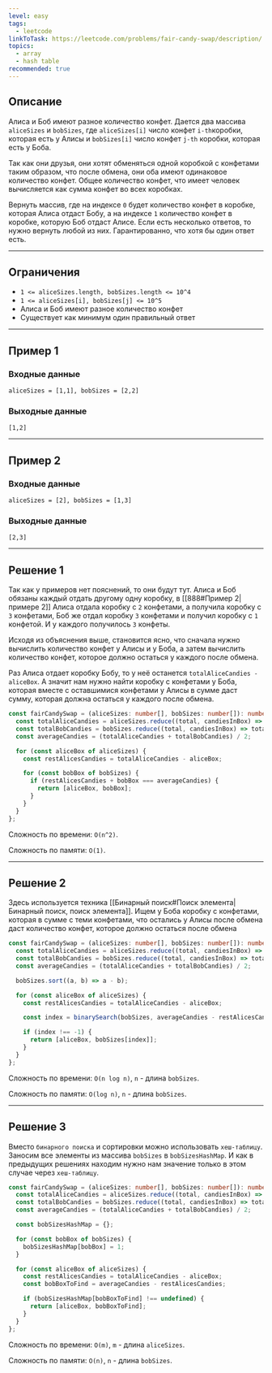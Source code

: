 ```yaml
---
level: easy
tags:
  - leetcode
linkToTask: https://leetcode.com/problems/fair-candy-swap/description/
topics:
  - array
  - hash table
recommended: true
---
```

## Описание

Алиса и Боб имеют разное количество конфет. Дается два массива `aliceSizes` и `bobSizes`, где `aliceSizes[i]` число конфет `i-th`коробки, которая есть у Алисы и `bobSizes[i]` число конфет `j-th` коробки, которая есть у Боба.

Так как они друзья, они хотят обменяться одной коробкой с конфетами таким образом, что после обмена, они оба имеют одинаковое количество конфет. Общее количество конфет, что имеет человек вычисляется как сумма конфет во всех коробках.

Вернуть массив, где на индексе `0` будет количество конфет в коробке, которая Алиса отдаст Бобу, а на индексе `1` количество конфет в коробке, которую Боб отдаст Алисе. Если есть несколько ответов, то нужно вернуть любой из них. Гарантированно, что хотя бы один ответ есть.

---
## Ограничения

- `1 <= aliceSizes.length, bobSizes.length <= 10^4`
- `1 <= aliceSizes[i], bobSizes[j] <= 10^5`
- Алиса и Боб имеют разное количество конфет
- Существует как минимум один правильный ответ

---
## Пример 1

### Входные данные

```
aliceSizes = [1,1], bobSizes = [2,2]
```
### Выходные данные

```
[1,2]
```

---
## Пример 2

### Входные данные

```
aliceSizes = [2], bobSizes = [1,3]
```
### Выходные данные

```
[2,3]
```

---
## Решение 1

Так как у примеров нет пояснений, то они будут тут. Алиса и Боб обязаны каждый отдать другому одну коробку, в [[888#Пример 2|примере 2]] Алиса отдала коробку с `2` конфетами, а получила коробку с `3` конфетами, Боб же отдал коробку `3` конфетами и получил коробку с `1` конфетой. И у каждого получилось `3` конфеты.

Исходя из объяснения выше, становится ясно, что сначала нужно вычислить количество конфет у Алисы и у Боба, а затем вычислить количество конфет, которое должно остаться у каждого после обмена.

Раз Алиса отдает коробку Бобу, то у неё останется `totalAliceCandies - aliceBox`. А значит нам нужно найти коробку с конфетами у Боба, которая вместе с оставшимися конфетами у Алисы в сумме даст сумму, которая должна остаться у каждого после обмена.

```typescript
const fairCandySwap = (aliceSizes: number[], bobSizes: number[]): number[] => {
  const totalAliceCandies = aliceSizes.reduce((total, candiesInBox) => total + candiesInBox, 0);
  const totalBobCandies = bobSizes.reduce((total, candiesInBox) => total + candiesInBox, 0);
  const averageCandies = (totalAliceCandies + totalBobCandies) / 2;

  for (const aliceBox of aliceSizes) {
    const restAlicesCandies = totalAliceCandies - aliceBox;

    for (const bobBox of bobSizes) {
      if (restAlicesCandies + bobBox === averageCandies) {
        return [aliceBox, bobBox];
      }
    }
  }
};
```

Сложность по времени: `O(n^2)`.

Сложность по памяти: `O(1)`.

---
## Решение 2

Здесь используется техника [[Бинарный поиск#Поиск элемента|Бинарный поиск, поиск элемента]]. Ищем у Боба коробку с конфетами, которая в сумме с теми конфетами, что остались у Алисы после обмена даст количество конфет, которое должно остаться после обмена

```typescript
const fairCandySwap = (aliceSizes: number[], bobSizes: number[]): number[] => {
  const totalAliceCandies = aliceSizes.reduce((total, candiesInBox) => total + candiesInBox, 0);
  const totalBobCandies = bobSizes.reduce((total, candiesInBox) => total + candiesInBox, 0);
  const averageCandies = (totalAliceCandies + totalBobCandies) / 2;

  bobSizes.sort((a, b) => a - b);

  for (const aliceBox of aliceSizes) {
    const restAlicesCandies = totalAliceCandies - aliceBox;

    const index = binarySearch(bobSizes, averageCandies - restAlicesCandies);

    if (index !== -1) {
      return [aliceBox, bobSizes[index]];
    }
  }
};
```

Сложность по времени: `O(n log n)`, `n` - длина `bobSizes`.

Сложность по памяти: `O(log n)`, `n` - длина `bobSizes`.

---
## Решение 3

Вместо `бинарного поиска` и сортировки можно использовать `хеш-таблицу`. Заносим все элементы из массива `bobSizes` в `bobSizesHashMap`. И как в предыдущих решениях находим нужно нам значение только в этом случае через `хеш-таблицу`.

```typescript
const fairCandySwap = (aliceSizes: number[], bobSizes: number[]): number[] => {
  const totalAliceCandies = aliceSizes.reduce((total, candiesInBox) => total + candiesInBox, 0);
  const totalBobCandies = bobSizes.reduce((total, candiesInBox) => total + candiesInBox, 0);
  const averageCandies = (totalAliceCandies + totalBobCandies) / 2;

  const bobSizesHashMap = {};

  for (const bobBox of bobSizes) {
    bobSizesHashMap[bobBox] = 1;
  }

  for (const aliceBox of aliceSizes) {
    const restAlicesCandies = totalAliceCandies - aliceBox;
    const bobBoxToFind = averageCandies - restAlicesCandies;

    if (bobSizesHashMap[bobBoxToFind] !== undefined) {
      return [aliceBox, bobBoxToFind];
    }
  }
};
```

Сложность по времени: `O(m)`, `m` - длина `aliceSizes`.

Сложность по памяти: `O(n)`, `n` - длина `bobSizes`.